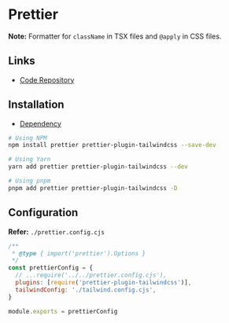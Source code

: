 # Prettier

**Note:** Formatter for `className` in TSX files and `@apply` in CSS files.

## Links

- [Code Repository](https://github.com/tailwindlabs/prettier-plugin-tailwindcss)

## Installation

- [Dependency](/prettier.md#library)

```sh
# Using NPM
npm install prettier prettier-plugin-tailwindcss --save-dev

# Using Yarn
yarn add prettier prettier-plugin-tailwindcss --dev

# Using pnpm
pnpm add prettier prettier-plugin-tailwindcss -D
```

## Configuration

**Refer:** `./prettier.config.cjs`

```cjs
/**
 * @type { import('prettier').Options }
 */
const prettierConfig = {
  // ...require('../../prettier.config.cjs'),
  plugins: [require('prettier-plugin-tailwindcss')],
  tailwindConfig: './tailwind.config.cjs',
}

module.exports = prettierConfig
```
